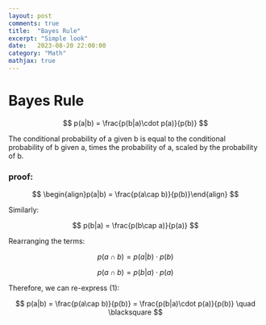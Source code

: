 ```yaml
---
layout: post
comments: true
title:  "Bayes Rule"
excerpt: "Simple look"
date:   2023-08-20 22:00:00
category: "Math"
mathjax: true
---
```


# Bayes Rule

$$
p(a|b) = \frac{p(b|a)\cdot p(a)}{p(b)}
$$

The conditional probability of a given b is equal to the conditional probability of b given a, times the probability of a, scaled by the probability of b. 

### proof:

$$
\begin{align}p(a|b) = \frac{p(a\cap b)}{p(b)}\end{align}
$$

Similarly:

$$
p(b|a) = \frac{p(b\cap a)}{p(a)}
$$

Rearranging the terms:

$$
p(a\cap b) = p(a|b)\cdot p(b)
$$

$$
p(a\cap b) = p(b|a) \cdot p(a)
$$

Therefore, we can re-express (1):

$$
p(a|b) = \frac{p(a\cap b)}{p(b)} = \frac{p(b|a)\cdot p(a)}{p(b)} \quad \blacksquare
$$
